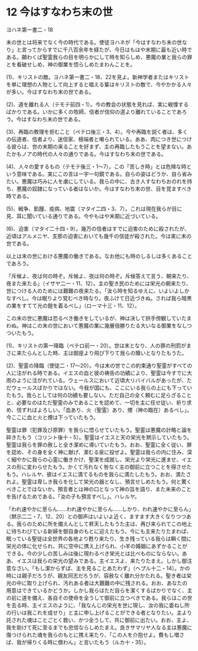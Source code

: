 # 12 今はすなわち末の世

ヨハネ第一書二・18

末の世とは将来でなく今の時代である。使徒ヨハネが「今はすなわち末の世なり」と言ってからすでに千八百余年を経たが、今日はもはや末期に最も近い時である。願わくぱ聖霊我らの目を明らかにして時を知らしめ、悪魔の業と我らの罪とを看破せしめ、神の御業を悟らしめたまわんことを。

(1)、キリストの敵。ヨハネ第一書二・18、22を見よ。新神学者またはキリストを単に理想の人物として向上すると唱える輩はキリストの敵で、今やかかる人々が多い。今はすなわち末の世である。

(2)、道を離れる人（テモテ前四・1）。今の教会の状態を見れば、実に戦慄するばかりである。いかに多くの牧師、信者が信仰の道より離れていることであろう。今はすなわち末の世である。

(3)、再臨の教理を拒むこと（ペテロ後三・3、4）。今や再臨を説く者は、多くの伝道者、信者より、迷信家、極端者と嘲られている。ああ、肉につき世につける彼らは、世の末期の来ることを好まず、主の再臨したもうことを望まない。あたかもノアの時代の人々の通りである。今はすなわち末の世である。

(4)、人々の愛するもの（テモテ後三・1〜7）。この「苦しき時」とは危険な時という意味である。実にこの言は一宇一句鏡である。自らの姿はどうか、自ら省みたい。悪魔は巧みに人を虜にしている。我らの中に、古き人すなわちおのれを持ち、悪魔の奴隷になっている者はないか。今はすなわち末の世、目を覚ますべき時である。

(5)、戦争、飢饉、疫病、地震（マタイ二四・3、7）。これは現在我らが目に見、耳に聞いている通りである。今やもはや末期に近づいている。

(6)、迫害（マタイ二十四・9）。幾万の信者はすでに迫害のために殺されたが、近頃はアルメニヤ、支那の迫害においても幾千の信徒が殺された。今は実に末の世である。

以上は末の世における悪魔の働きである。なお他にも時のしるしは多くあることであろう。

「斥候よ、夜は何の時ぞ。斥候よ、夜は何の時ぞ。斥候答えて言う、朝来たり、夜また来たる」（イザヤ二一・11、12）。主の聖き民のためには栄光の朝来たり、世につける人のためには艱難の夜来たる。「汝ら時を知るゆえに、いよいよしかなすべし。今は眠りより覚むべき時なり。夜ふけて日近づきぬ。されば我ら暗黒の業をすてて光の鎧を着るべし」（ローマ十三・11、12）。

この末の世に悪魔は恐るべき働きをしているが、神は決して拱手傍観していたまわぬ。神はこの末の世において悪魔の業に幾層倍勝りたる大いなる御業をなしつついたもう。

(1)、キリストの第一降臨（ペテロ前一・20）。世は末となり、人の罪の刑罰がまさに来たらんとした時、主は御座より飛び下りて我らの贖いとなりたもうた。

(2)、聖霊の降臨（使徒二・17〜20）。今は末の世でこの約束通り聖霊がすべての人に注がれる時である。イエスの血と彼の祷告の功績により、聖霊は今すでに大雨のように注がれている。ウェールスにおいて近頃大リバイバルがあったが、ただウェールスばかりではない。今我が国にも、ここにいる我らの上にも下っていたもう。我らとしては何の功績も要しない。ただ自己の全く頼むに足らざることと、必要なのはただ聖霊のみであることを認めて、一切を主に任せ従い、祈り求め、信ずればよろしい。「血あり、火（聖霊）あり、煙（神の臨在）あるべし」。今ここに血と火と煙は下っていたもう。

聖霊は罪（犯罪及び原罪）を我らに悟らせていたもう。聖霊は悪魔の計略と論を砕きたもう（コリント後十・5）。聖霊はイエスと天の栄光を黙示していたもう。聖霊は我らを罪の赦しと全き潔めに導いていたもう。おお、聖霊に全く従い、罪を認め、その身を全く神に献げ、潔むる泉に投ぜよ。聖霊は我らの内に住み、深く細やかに我らの心霊に働きかけ、聖潔を成就し、栄光より栄光に進ませ、イエスの形に変わらせたもう。かくて汚れなく咎なく主の御前に立つことを得させたもう。ハレルヤ、彼はイエスに満てるものを我らに満たしたもう。おお、満たされよ。聖霊は卑しき我らを化して栄光の器となし、預言せしめたもう。何と驚くべきことではないか。預言者とは神の口となって神の旨を語り、また未来のことを告げるためである。「汝の子も預言すべし」。ハレルヤ。

「われ速やかに至らん……われ速やかに至らん……しかり、われ速やかに至らん」（黙示二二・7、12、20）との御声はいよいよ近く、ますます大きくなりつつある。我らのために所を備えんとして昇天したもうた主は、再び来られてこの地上に待ちわびている新婦を御自身のもとに迎えたもう。今にも主来たりたまわぱ、眠っている聖徒は全世界の各地より甦り来たり、生き残っている我らは瞬く間に栄光の体に化せられ、共に空中に携え上げられ、小羊の婚姻にあずかることができる。今の少しの苦しみは後に現わるべき栄光とは比べものにならない。ああ、イエスは我らの栄光の望みである。主イエスよ、来たりたまえ。しかし御注意なさい。「もし潔からずぱ、主を見ることあたわず」（へプル十二・14）。かの時には親子だろうが、親友同志だろうが、容赦なく離れ分かたれる。聖き者は栄光の中に取り上げられ、汚れある者は大艱難の中に残される。おお、あなたの用意はできているかどうか。しかし我らはただ自らを潔くするばかりでなく、主の前に道を備え、各自その使命を全うして御前に立つべきである。我らはこの世を去る時、主イエスのように、「我なんじの栄光を世に現し、汝の我に委ねし所の行いは我これを成せり」と主に申し上げることができる者となりたい。主より託された魂はことごとく救い、かつ全うして、共に御前に出たい。おお、主よ、我を助けて死に至るまでも忠信ならしめたまえ。良きサマリヤ人なる主は悪魔に傷つけられた魂を我らのもとに携え来たり、「この人を介抱せよ。費もし増さば、我が帰りくる時に償わん」と言いたもう（ルカ十・35）。


